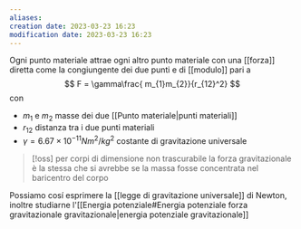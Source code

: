 ```yaml
---
aliases: 
creation date: 2023-03-23 16:23
modification date: 2023-03-23 16:23
---
```


Ogni punto materiale attrae ogni altro punto materiale con una [[forza]] diretta come la congiungente dei due punti e di [[modulo]] pari a
$$
F = \gamma\frac{ m_{1}m_{2}}{r_{12}^2}
$$
con
- $m_{1}$ e $m_{2}$ masse dei due [[Punto materiale|punti materiali]]
- $r_{12}$ distanza tra i due punti materiali
- $\gamma = 6.67 \times 10^{-11} N m^2 / kg^2$ costante di gravitazione universale

>[!oss]
>per corpi di dimensione non trascurabile la forza gravitazionale è la stessa che si avrebbe se la massa fosse concentrata nel baricentro del corpo

Possiamo cosí esprimere la [[legge di gravitazione universale]] di Newton, inoltre studiarne l'[[Energia potenziale#Energia potenziale forza gravitazionale gravitazionale|energia potenziale gravitazionale]]





